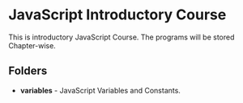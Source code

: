 # JavaScript Introductory Course

This is introductory JavaScript Course. The programs will be stored Chapter-wise.

## Folders

- **variables** - JavaScript Variables and Constants.
